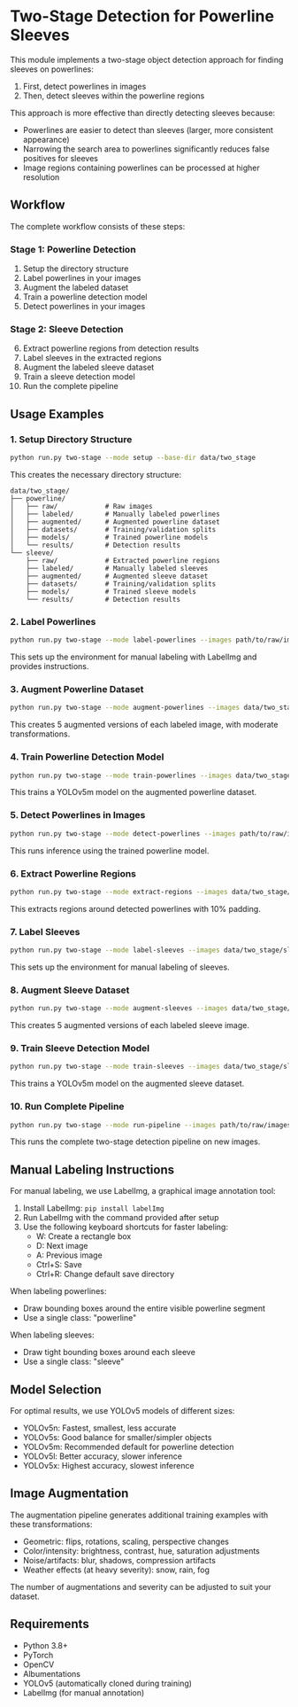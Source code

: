 # Two-Stage Detection for Powerline Sleeves

This module implements a two-stage object detection approach for finding sleeves on powerlines:

1. First, detect powerlines in images
2. Then, detect sleeves within the powerline regions

This approach is more effective than directly detecting sleeves because:

- Powerlines are easier to detect than sleeves (larger, more consistent appearance)
- Narrowing the search area to powerlines significantly reduces false positives for sleeves
- Image regions containing powerlines can be processed at higher resolution

## Workflow

The complete workflow consists of these steps:

### Stage 1: Powerline Detection

1. Setup the directory structure
2. Label powerlines in your images
3. Augment the labeled dataset
4. Train a powerline detection model
5. Detect powerlines in your images

### Stage 2: Sleeve Detection

6. Extract powerline regions from detection results
7. Label sleeves in the extracted regions
8. Augment the labeled sleeve dataset
9. Train a sleeve detection model
10. Run the complete pipeline

## Usage Examples

### 1. Setup Directory Structure

```bash
python run.py two-stage --mode setup --base-dir data/two_stage
```

This creates the necessary directory structure:

```
data/two_stage/
├── powerline/
│   ├── raw/            # Raw images
│   ├── labeled/        # Manually labeled powerlines
│   ├── augmented/      # Augmented powerline dataset
│   ├── datasets/       # Training/validation splits
│   ├── models/         # Trained powerline models
│   └── results/        # Detection results
└── sleeve/
    ├── raw/            # Extracted powerline regions
    ├── labeled/        # Manually labeled sleeves
    ├── augmented/      # Augmented sleeve dataset
    ├── datasets/       # Training/validation splits
    ├── models/         # Trained sleeve models
    └── results/        # Detection results
```

### 2. Label Powerlines

```bash
python run.py two-stage --mode label-powerlines --images path/to/raw/images --output data/two_stage/powerline/labeled
```

This sets up the environment for manual labeling with LabelImg and provides instructions.

### 3. Augment Powerline Dataset

```bash
python run.py two-stage --mode augment-powerlines --images data/two_stage/powerline/labeled --output data/two_stage/powerline/augmented --augmentations 5 --severity medium
```

This creates 5 augmented versions of each labeled image, with moderate transformations.

### 4. Train Powerline Detection Model

```bash
python run.py two-stage --mode train-powerlines --images data/two_stage/powerline/augmented --output data/two_stage/powerline/models --epochs 100 --batch-size 16 --model-size m
```

This trains a YOLOv5m model on the augmented powerline dataset.

### 5. Detect Powerlines in Images

```bash
python run.py two-stage --mode detect-powerlines --images path/to/raw/images --output data/two_stage/powerline/results --powerline-model data/two_stage/powerline/models/powerline_detector_m/weights/best.pt --conf-threshold 0.25
```

This runs inference using the trained powerline model.

### 6. Extract Powerline Regions

```bash
python run.py two-stage --mode extract-regions --images data/two_stage/powerline/results --output data/two_stage/sleeve/raw --padding 0.1
```

This extracts regions around detected powerlines with 10% padding.

### 7. Label Sleeves

```bash
python run.py two-stage --mode label-sleeves --images data/two_stage/sleeve/raw --output data/two_stage/sleeve/labeled
```

This sets up the environment for manual labeling of sleeves.

### 8. Augment Sleeve Dataset

```bash
python run.py two-stage --mode augment-sleeves --images data/two_stage/sleeve/labeled --output data/two_stage/sleeve/augmented --augmentations 5 --severity medium
```

This creates 5 augmented versions of each labeled sleeve image.

### 9. Train Sleeve Detection Model

```bash
python run.py two-stage --mode train-sleeves --images data/two_stage/sleeve/augmented --output data/two_stage/sleeve/models --epochs 100 --batch-size 16 --model-size m
```

This trains a YOLOv5m model on the augmented sleeve dataset.

### 10. Run Complete Pipeline

```bash
python run.py two-stage --mode run-pipeline --images path/to/raw/images --output data/two_stage/results --powerline-model data/two_stage/powerline/models/powerline_detector_m/weights/best.pt --sleeve-model data/two_stage/sleeve/models/sleeve_detector_m/weights/best.pt
```

This runs the complete two-stage detection pipeline on new images.

## Manual Labeling Instructions

For manual labeling, we use LabelImg, a graphical image annotation tool:

1. Install LabelImg: `pip install labelImg`
2. Run LabelImg with the command provided after setup
3. Use the following keyboard shortcuts for faster labeling:
   - W: Create a rectangle box
   - D: Next image
   - A: Previous image
   - Ctrl+S: Save
   - Ctrl+R: Change default save directory

When labeling powerlines:

- Draw bounding boxes around the entire visible powerline segment
- Use a single class: "powerline"

When labeling sleeves:

- Draw tight bounding boxes around each sleeve
- Use a single class: "sleeve"

## Model Selection

For optimal results, we use YOLOv5 models of different sizes:

- YOLOv5n: Fastest, smallest, less accurate
- YOLOv5s: Good balance for smaller/simpler objects
- YOLOv5m: Recommended default for powerline detection
- YOLOv5l: Better accuracy, slower inference
- YOLOv5x: Highest accuracy, slowest inference

## Image Augmentation

The augmentation pipeline generates additional training examples with these transformations:

- Geometric: flips, rotations, scaling, perspective changes
- Color/intensity: brightness, contrast, hue, saturation adjustments
- Noise/artifacts: blur, shadows, compression artifacts
- Weather effects (at heavy severity): snow, rain, fog

The number of augmentations and severity can be adjusted to suit your dataset.

## Requirements

- Python 3.8+
- PyTorch
- OpenCV
- Albumentations
- YOLOv5 (automatically cloned during training)
- LabelImg (for manual annotation)

